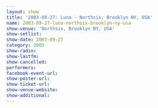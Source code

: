 ```yaml
---
layout: show
title: '2003-09-27: Luna - Northsix, Brooklyn NY, USA'
name: 2003-09-27-luna-northsix-brooklyn-ny-usa
show-venue: 'Northsix, Brooklyn NY, USA'
show-setlist: 
show-date: 2003-09-27
category: 2003
show-radio: 
show-lastfm: 
show-cancelled: 
performers: 
facebook-event-url: 
show-poster-url: 
show-ticket-url: 
show-venue-website: 
show-additional: 
---
```


